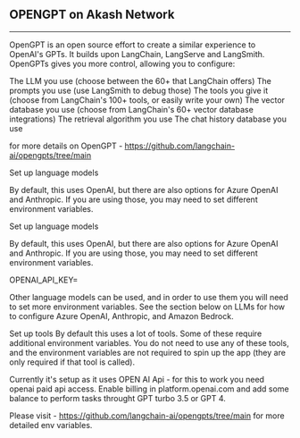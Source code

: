 ## OPENGPT on Akash Network

___

OpenGPT is an open source effort to create a similar experience to OpenAI's GPTs. It builds upon LangChain, LangServe and LangSmith. OpenGPTs gives you more control, allowing you to configure:

The LLM you use (choose between the 60+ that LangChain offers)
The prompts you use (use LangSmith to debug those)
The tools you give it (choose from LangChain's 100+ tools, or easily write your own)
The vector database you use (choose from LangChain's 60+ vector database integrations)
The retrieval algorithm you use
The chat history database you use

for more details on OpenGPT - https://github.com/langchain-ai/opengpts/tree/main

Set up language models

By default, this uses OpenAI, but there are also options for Azure OpenAI and Anthropic. If you are using those, you may need to set different environment variables.

Set up language models

By default, this uses OpenAI, but there are also options for Azure OpenAI and Anthropic. If you are using those, you may need to set different environment variables.

OPENAI_API_KEY=

Other language models can be used, and in order to use them you will need to set more environment variables. See the section below on LLMs for how to configure Azure OpenAI, Anthropic, and Amazon Bedrock.

Set up tools By default this uses a lot of tools. Some of these require additional environment variables. You do not need to use any of these tools, and the environment variables are not required to spin up the app (they are only required if that tool is called).

Currently it's setup as it uses OPEN AI Api - for this to work you need openai paid api access. Enable billing in platform.openai.com and add some balance to perform tasks throught GPT turbo 3.5 or GPT 4. 

Please visit - https://github.com/langchain-ai/opengpts/tree/main for more detailed env variables.